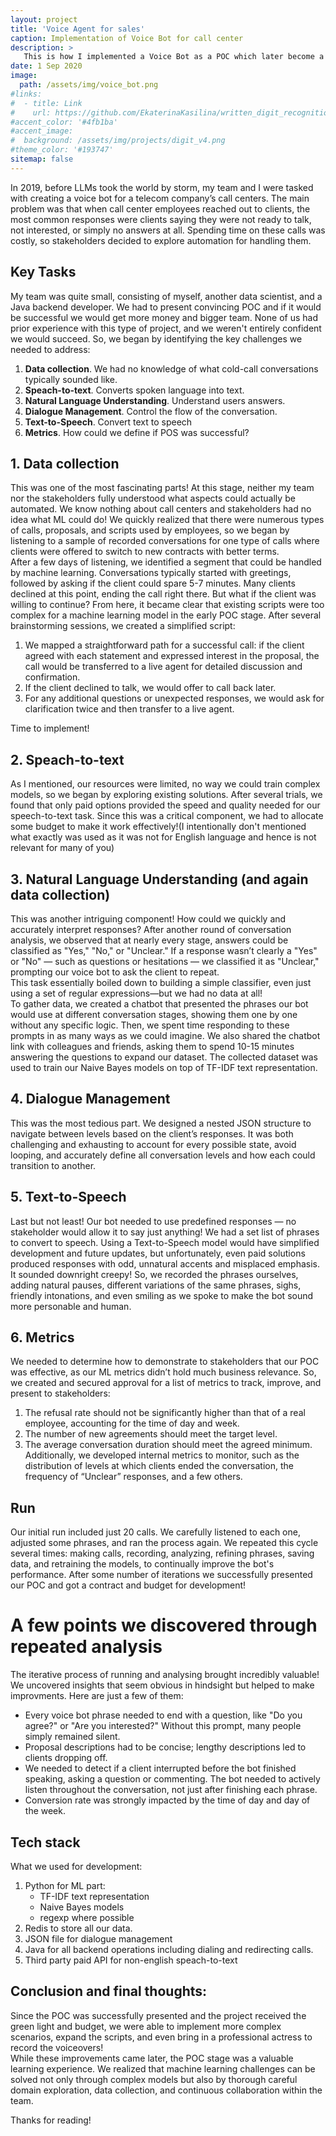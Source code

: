 ```yaml
---
layout: project
title: 'Voice Agent for sales'
caption: Implementation of Voice Bot for call center
description: >
   This is how I implemented a Voice Bot as a POC which later become a successful project
date: 1 Sep 2020
image: 
  path: /assets/img/voice_bot.png
#links:
#  - title: Link
#    url: https://github.com/EkaterinaKasilina/written_digit_recognition?tab=readme-ov-file
#accent_color: '#4fb1ba'
#accent_image:
#  background: /assets/img/projects/digit_v4.png
#theme_color: '#193747'
sitemap: false
---
```


In 2019, before LLMs took the world by storm, my team and I were tasked with creating a 
voice bot for a telecom company’s call centers. 
The main problem was that when call center employees reached out to clients, the most common responses 
were clients saying they were not ready to talk, not interested, or simply no answers at all. 
Spending time on these calls was costly, so stakeholders decided to explore automation for handling them.

## Key Tasks 
My team was quite small, consisting of myself, another data scientist, and a Java backend developer. We had to
present convincing POC and if it would be successful we would get more money and bigger team. 
None of us had prior experience with this type of project, and we weren't entirely confident we would succeed. 
So, we began by identifying the key challenges we needed to address:

1. **Data collection**. We had no knowledge of what cold-call conversations typically sounded like. 
2. **Speach-to-text**. Converts spoken language into text.
3. **Natural Language Understanding**. Understand users answers.
4. **Dialogue Management**. Control the flow of the conversation.
5. **Text-to-Speech**. Convert text to speech
6. **Metrics**. How could we define if POS was successful?

## 1. Data collection
This was one of the most fascinating parts! 
At this stage, neither my team nor the stakeholders fully understood what aspects could actually be automated. 
We know nothing about call centers and stakeholders had no idea what ML could do!
We quickly realized that there were numerous types of calls, proposals, and scripts used by employees, 
so we began by listening to a sample of recorded conversations for one type of calls where clients were offered to switch to new contracts 
with better terms.   
After a few days of listening, we identified a segment that could be handled by machine learning. 
Conversations typically started with greetings, followed by asking if the client could spare 5-7 minutes. 
Many clients declined at this point, ending the call right there. But what if the client was willing to continue?
From here, it became clear that existing scripts were too complex for a machine learning model in the early POC stage.
After several brainstorming sessions, we created a simplified script:

1. We mapped a straightforward path for a successful call: if the client agreed with each statement and expressed interest in the proposal, the call would be transferred to a live agent for detailed discussion and confirmation.
2. If the client declined to talk, we would offer to call back later.
3. For any additional questions or unexpected responses, we would ask for clarification twice and then transfer to a live agent.
  
Time to implement! 

## 2. Speach-to-text
As I mentioned, our resources were limited, no way we could train complex models, so we began by exploring existing solutions.
After several trials, we found that only paid options provided the speed and quality needed for 
our speech-to-text task. Since this was a critical component, we had to allocate some budget to 
make it work effectively!(I intentionally don't mentioned what exactly was used as it was not for English language and hence is not relevant for many of you)


## 3. Natural Language Understanding (and again data collection)
This was another intriguing component! How could we quickly and accurately interpret responses? After another round of conversation analysis,
we observed that at nearly every stage, answers could be classified as "Yes," "No," or "Unclear." 
If a response wasn’t clearly a "Yes" or "No" — such as questions or hesitations — we classified it as "Unclear," 
prompting our voice bot to ask the client to repeat.  
This task essentially boiled down to building a simple classifier, even just using a set of regular 
expressions—but we had no data at all!  
To gather data, we created a chatbot that presented the phrases our 
bot would use at different conversation stages, showing them one by one without any specific logic. 
Then, we spent time responding to these prompts in as many ways as we could imagine. 
We also shared the chatbot link with colleagues and friends, asking them to spend 10-15 minutes answering the 
questions to expand our dataset.
The collected dataset was used to train our Naive Bayes models on top of TF-IDF text representation.

## 4. Dialogue Management
This was the most tedious part.
We designed a nested JSON structure to navigate between levels based on the client’s responses. 
It was both challenging and exhausting to account for every possible state, avoid looping, and accurately 
define all conversation levels and how each could transition to another.

## 5. Text-to-Speech
Last but not least! Our bot needed to use predefined responses — no stakeholder would allow it to say just anything! 
We had a set list of phrases to convert to speech. Using a Text-to-Speech model would have simplified development 
and future updates, but unfortunately, even paid solutions produced responses with odd, 
unnatural accents and misplaced emphasis. It sounded downright creepy! 
So, we recorded the phrases ourselves, adding natural pauses, different variations of the same phrases, sighs, friendly intonations, 
and even smiling as we spoke to make the bot sound more personable and human.

## 6. Metrics
We needed to determine how to demonstrate to stakeholders that our POC was effective, as our ML metrics
didn’t hold much business relevance. So, we created and secured approval for a list of metrics to track,
improve, and present to stakeholders:
1. The refusal rate should not be significantly higher than that of a real employee, accounting for the time of day and week.
2. The number of new agreements should meet the target level.
3. The average conversation duration should meet the agreed minimum.
Additionally, we developed internal metrics to monitor, such as the distribution of levels at which clients ended the conversation, 
the frequency of “Unclear” responses, and a few others.


## Run
Our initial run included just 20 calls. We carefully listened to each one, adjusted some phrases, and ran the process again. 
We repeated this cycle several times: making calls, recording, analyzing, refining phrases, saving data, and retraining 
the models, to continually improve the bot's performance.
After some number of iterations we successfully presented our POC and got a contract and budget for development!

# A few points we discovered through repeated analysis
The iterative process of running and analysing brought incredibly valuable! We uncovered insights that seem obvious in hindsight but helped to make improvments.
Here are just a few of them:
- Every voice bot phrase needed to end with a question, like "Do you agree?" or "Are you interested?" Without this prompt, many people simply remained silent.
- Proposal descriptions had to be concise; lengthy descriptions led to clients dropping off.
- We needed to detect if a client interrupted before the bot finished speaking, asking a question or commenting. The bot needed to actively listen throughout the conversation, not just after finishing each phrase.
- Conversion rate was strongly impacted by the time of day and day of the week.


## Tech stack
What we used for development:
1. Python for ML part:
    - TF-IDF text representation
    - Naive Bayes models
    - regexp where possible 
2. Redis to store all our data. 
3. JSON file for dialogue management
4. Java for all backend operations including dialing and redirecting calls.
5. Third party paid API for non-english speach-to-text


## Conclusion and final thoughts: 
Since the POC was successfully presented and the project received the green light and budget, we were able to 
implement more complex scenarios, expand the scripts, and even bring in a professional actress to record the
voiceovers!   
While these improvements came later, the POC stage was a valuable learning experience.
We realized that machine learning challenges can be solved not only through complex models but 
also by thorough careful domain exploration, data collection, and continuous collaboration within the team.


Thanks for reading!

